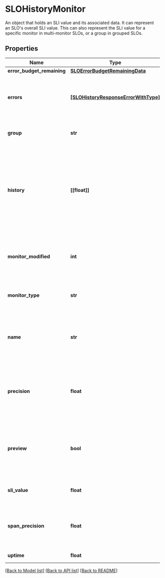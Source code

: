 # SLOHistoryMonitor

An object that holds an SLI value and its associated data. It can represent an SLO's overall SLI value. This can also represent the SLI value for a specific monitor in multi-monitor SLOs, or a group in grouped SLOs.

## Properties

| Name                       | Type                                                                        | Description                                                                                                                                                                                                                                           | Notes      |
| -------------------------- | --------------------------------------------------------------------------- | ----------------------------------------------------------------------------------------------------------------------------------------------------------------------------------------------------------------------------------------------------- | ---------- |
| **error_budget_remaining** | [**SLOErrorBudgetRemainingData**](SLOErrorBudgetRemainingData.md)           |                                                                                                                                                                                                                                                       | [optional] |
| **errors**                 | [**[SLOHistoryResponseErrorWithType]**](SLOHistoryResponseErrorWithType.md) | An array of error objects returned while querying the history data for the service level objective.                                                                                                                                                   | [optional] |
| **group**                  | **str**                                                                     | For groups in a grouped SLO, this is the group name.                                                                                                                                                                                                  | [optional] |
| **history**                | **[[float]]**                                                               | For &#x60;monitor&#x60; based SLOs, this includes the aggregated history as arrays that include time series and uptime data where &#x60;0&#x3D;monitor&#x60; is in &#x60;OK&#x60; state and &#x60;1&#x3D;monitor&#x60; is in &#x60;alert&#x60; state. | [optional] |
| **monitor_modified**       | **int**                                                                     | For &#x60;monitor&#x60; based SLOs, this is the last modified timestamp in epoch seconds of the monitor.                                                                                                                                              | [optional] |
| **monitor_type**           | **str**                                                                     | For &#x60;monitor&#x60; based SLOs, this describes the type of monitor.                                                                                                                                                                               | [optional] |
| **name**                   | **str**                                                                     | For groups in a grouped SLO, this is the group name. For monitors in a multi-monitor SLO, this is the monitor name.                                                                                                                                   | [optional] |
| **precision**              | **float**                                                                   | The amount of decimal places the SLI value is accurate to for the given from &#x60;&amp;&amp;&#x60; to timestamp. Use &#x60;span_precision&#x60; instead.                                                                                             | [optional] |
| **preview**                | **bool**                                                                    | For &#x60;monitor&#x60; based SLOs, when &#x60;true&#x60; this indicates that a replay is in progress to give an accurate uptime calculation.                                                                                                         | [optional] |
| **sli_value**              | **float**                                                                   | The current SLI value of the SLO over the history window.                                                                                                                                                                                             | [optional] |
| **span_precision**         | **float**                                                                   | The amount of decimal places the SLI value is accurate to for the given from &#x60;&amp;&amp;&#x60; to timestamp.                                                                                                                                     | [optional] |
| **uptime**                 | **float**                                                                   | Use &#x60;sli_value&#x60; instead.                                                                                                                                                                                                                    | [optional] |

[[Back to Model list]](README.md#documentation-for-models) [[Back to API list]](README.md#documentation-for-api-endpoints) [[Back to README]](README.md)
